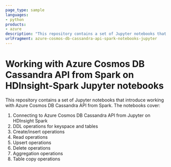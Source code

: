 ```yaml
---
page_type: sample
languages:
- python
products:
- azure
description: "This repository contains a set of Jupyter notebooks that introduce working with Azure Cosmos DB Cassandra API from Spark."
urlFragment: azure-cosmos-db-cassandra-api-spark-notebooks-jupyter
---
```


# Working with Azure Cosmos DB Cassandra API from Spark on HDInsight-Spark Jupyter notebooks

This repository contains a set of Jupyter notebooks that introduce working with Azure Cosmos DB Cassandra API from Spark.
The notebooks cover:
1.  Connecting to Azure Cosmos DB Cassandra API from Jupyter on HDInsight Spark
2.  DDL operations for keyspace and tables
3.  Create/insert operations
4.  Read operations
5.  Upsert operations
6.  Delete operations
7.  Aggregation operations
8.  Table copy operations
